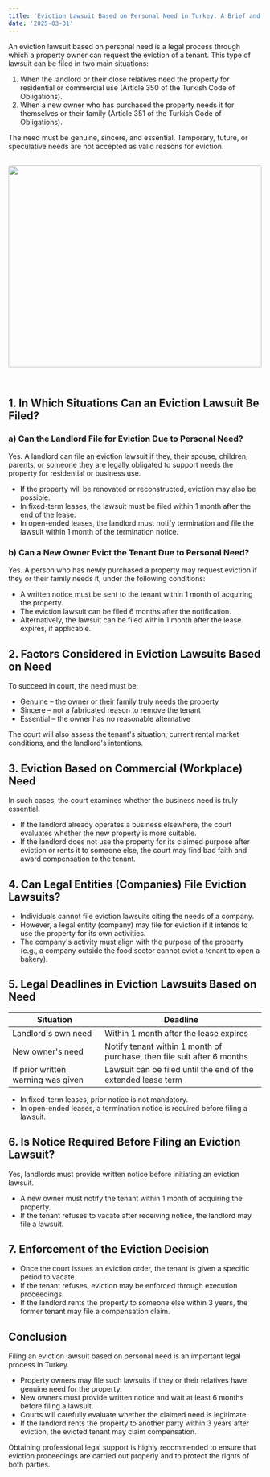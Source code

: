 ```yaml
---
title: 'Eviction Lawsuit Based on Personal Need in Turkey: A Brief and Clear Guide for Russian Citizens'
date: '2025-03-31'
---
```


An eviction lawsuit based on personal need is a legal process through which a property owner can request the eviction of a tenant. This type of lawsuit can be filed in two main situations:

1. When the landlord or their close relatives need the property for residential or commercial use (Article 350 of the Turkish Code of Obligations).
2. When a new owner who has purchased the property needs it for themselves or their family (Article 351 of the Turkish Code of Obligations).

The need must be genuine, sincere, and essential. Temporary, future, or speculative needs are not accepted as valid reasons for eviction.
<img src="https://karayaka.ru/images/article3.jpg" width=100% height="400" style="object-fit: cover; border-radius: 3px; margin: 30px auto;" />

## 1. In Which Situations Can an Eviction Lawsuit Be Filed?

### a) Can the Landlord File for Eviction Due to Personal Need?

Yes. A landlord can file an eviction lawsuit if they, their spouse, children, parents, or someone they are legally obligated to support needs the property for residential or business use.

- If the property will be renovated or reconstructed, eviction may also be possible.
- In fixed-term leases, the lawsuit must be filed within 1 month after the end of the lease.
- In open-ended leases, the landlord must notify termination and file the lawsuit within 1 month of the termination notice.

### b) Can a New Owner Evict the Tenant Due to Personal Need?

Yes. A person who has newly purchased a property may request eviction if they or their family needs it, under the following conditions:

- A written notice must be sent to the tenant within 1 month of acquiring the property.
- The eviction lawsuit can be filed 6 months after the notification.
- Alternatively, the lawsuit can be filed within 1 month after the lease expires, if applicable.

## 2. Factors Considered in Eviction Lawsuits Based on Need

To succeed in court, the need must be:

- Genuine – the owner or their family truly needs the property
- Sincere – not a fabricated reason to remove the tenant
- Essential – the owner has no reasonable alternative

The court will also assess the tenant's situation, current rental market conditions, and the landlord's intentions.

## 3. Eviction Based on Commercial (Workplace) Need

In such cases, the court examines whether the business need is truly essential.

- If the landlord already operates a business elsewhere, the court evaluates whether the new property is more suitable.
- If the landlord does not use the property for its claimed purpose after eviction or rents it to someone else, the court may find bad faith and award compensation to the tenant.

## 4. Can Legal Entities (Companies) File Eviction Lawsuits?

- Individuals cannot file eviction lawsuits citing the needs of a company.
- However, a legal entity (company) may file for eviction if it intends to use the property for its own activities.
- The company's activity must align with the purpose of the property (e.g., a company outside the food sector cannot evict a tenant to open a bakery).

## 5. Legal Deadlines in Eviction Lawsuits Based on Need

| Situation                          | Deadline                                                                |
| ---------------------------------- | ----------------------------------------------------------------------- |
| Landlord's own need                | Within 1 month after the lease expires                                  |
| New owner's need                   | Notify tenant within 1 month of purchase, then file suit after 6 months |
| If prior written warning was given | Lawsuit can be filed until the end of the extended lease term           |

- In fixed-term leases, prior notice is not mandatory.
- In open-ended leases, a termination notice is required before filing a lawsuit.

## 6. Is Notice Required Before Filing an Eviction Lawsuit?

Yes, landlords must provide written notice before initiating an eviction lawsuit.

- A new owner must notify the tenant within 1 month of acquiring the property.
- If the tenant refuses to vacate after receiving notice, the landlord may file a lawsuit.

## 7. Enforcement of the Eviction Decision

- Once the court issues an eviction order, the tenant is given a specific period to vacate.
- If the tenant refuses, eviction may be enforced through execution proceedings.
- If the landlord rents the property to someone else within 3 years, the former tenant may file a compensation claim.

## Conclusion

Filing an eviction lawsuit based on personal need is an important legal process in Turkey.

- Property owners may file such lawsuits if they or their relatives have genuine need for the property.
- New owners must provide written notice and wait at least 6 months before filing a lawsuit.
- Courts will carefully evaluate whether the claimed need is legitimate.
- If the landlord rents the property to another party within 3 years after eviction, the evicted tenant may claim compensation.

Obtaining professional legal support is highly recommended to ensure that eviction proceedings are carried out properly and to protect the rights of both parties.
